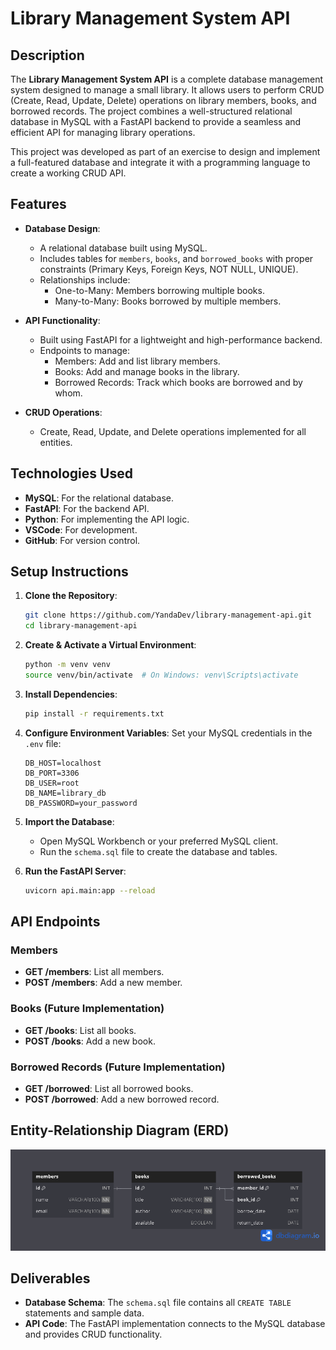 # Library Management System API

## Description

The **Library Management System API** is a complete database management system designed to manage a small library. It allows users to perform CRUD (Create, Read, Update, Delete) operations on library members, books, and borrowed records. The project combines a well-structured relational database in MySQL with a FastAPI backend to provide a seamless and efficient API for managing library operations.

This project was developed as part of an exercise to design and implement a full-featured database and integrate it with a programming language to create a working CRUD API.


## Features

- **Database Design**:
  - A relational database built using MySQL.
  - Includes tables for `members`, `books`, and `borrowed_books` with proper constraints (Primary Keys, Foreign Keys, NOT NULL, UNIQUE).
  - Relationships include:
    - One-to-Many: Members borrowing multiple books.
    - Many-to-Many: Books borrowed by multiple members.

- **API Functionality**:
  - Built using FastAPI for a lightweight and high-performance backend.
  - Endpoints to manage:
    - Members: Add and list library members.
    - Books: Add and manage books in the library.
    - Borrowed Records: Track which books are borrowed and by whom.

- **CRUD Operations**:
  - Create, Read, Update, and Delete operations implemented for all entities.


## Technologies Used

- **MySQL**: For the relational database.
- **FastAPI**: For the backend API.
- **Python**: For implementing the API logic.
- **VSCode**: For development.
- **GitHub**: For version control.



## Setup Instructions

1. **Clone the Repository**:
   ```bash
   git clone https://github.com/YandaDev/library-management-api.git
   cd library-management-api
   ```

2. **Create & Activate a Virtual Environment**:
   ```bash
   python -m venv venv
   source venv/bin/activate  # On Windows: venv\Scripts\activate
   ```

3. **Install Dependencies**:
   ```bash
   pip install -r requirements.txt
   ```

4. **Configure Environment Variables**:
   Set your MySQL credentials in the `.env` file:
   ```properties
   DB_HOST=localhost
   DB_PORT=3306
   DB_USER=root
   DB_NAME=library_db
   DB_PASSWORD=your_password
   ```

5. **Import the Database**:
   - Open MySQL Workbench or your preferred MySQL client.
   - Run the `schema.sql` file to create the database and tables.

6. **Run the FastAPI Server**:
   ```bash
   uvicorn api.main:app --reload
   ```



## API Endpoints

### Members
- **GET /members**: List all members.
- **POST /members**: Add a new member.

### Books (Future Implementation)
- **GET /books**: List all books.
- **POST /books**: Add a new book.

### Borrowed Records (Future Implementation)
- **GET /borrowed**: List all borrowed books.
- **POST /borrowed**: Add a new borrowed record.


## Entity-Relationship Diagram (ERD)

![Entity-Relationship Diagram (ERD)](docs/erd.png)



## Deliverables

- **Database Schema**: The `schema.sql` file contains all `CREATE TABLE` statements and sample data.
- **API Code**: The FastAPI implementation connects to the MySQL database and provides CRUD functionality.

